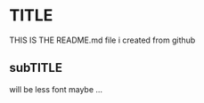 # TITLE 
THIS IS THE README.md file i created from github 


## subTITLE  
will be less font maybe ... 
